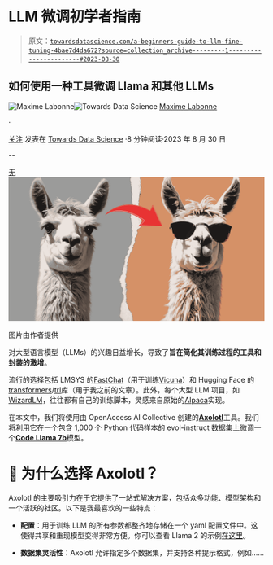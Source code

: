 # LLM 微调初学者指南

> 原文：[`towardsdatascience.com/a-beginners-guide-to-llm-fine-tuning-4bae7d4da672?source=collection_archive---------1-----------------------#2023-08-30`](https://towardsdatascience.com/a-beginners-guide-to-llm-fine-tuning-4bae7d4da672?source=collection_archive---------1-----------------------#2023-08-30)

## 如何使用一种工具微调 Llama 和其他 LLMs

[](https://medium.com/@mlabonne?source=post_page-----4bae7d4da672--------------------------------)![Maxime Labonne](https://medium.com/@mlabonne?source=post_page-----4bae7d4da672--------------------------------)[](https://towardsdatascience.com/?source=post_page-----4bae7d4da672--------------------------------)![Towards Data Science](https://towardsdatascience.com/?source=post_page-----4bae7d4da672--------------------------------) [Maxime Labonne](https://medium.com/@mlabonne?source=post_page-----4bae7d4da672--------------------------------)

·

[关注](https://medium.com/m/signin?actionUrl=https%3A%2F%2Fmedium.com%2F_%2Fsubscribe%2Fuser%2Fdc89da634938&operation=register&redirect=https%3A%2F%2Ftowardsdatascience.com%2Fa-beginners-guide-to-llm-fine-tuning-4bae7d4da672&user=Maxime+Labonne&userId=dc89da634938&source=post_page-dc89da634938----4bae7d4da672---------------------post_header-----------) 发表在 [Towards Data Science](https://towardsdatascience.com/?source=post_page-----4bae7d4da672--------------------------------) ·8 分钟阅读·2023 年 8 月 30 日[](https://medium.com/m/signin?actionUrl=https%3A%2F%2Fmedium.com%2F_%2Fvote%2Ftowards-data-science%2F4bae7d4da672&operation=register&redirect=https%3A%2F%2Ftowardsdatascience.com%2Fa-beginners-guide-to-llm-fine-tuning-4bae7d4da672&user=Maxime+Labonne&userId=dc89da634938&source=-----4bae7d4da672---------------------clap_footer-----------)

--

[无](https://medium.com/m/signin?actionUrl=https%3A%2F%2Fmedium.com%2F_%2Fbookmark%2Fp%2F4bae7d4da672&operation=register&redirect=https%3A%2F%2Ftowardsdatascience.com%2Fa-beginners-guide-to-llm-fine-tuning-4bae7d4da672&source=-----4bae7d4da672---------------------bookmark_footer-----------)![](img/3cd56f68c14e07ab9ae3eb624bd064ed.png)

图片由作者提供

对大型语言模型（LLMs）的兴趣日益增长，导致了**旨在简化其训练过程的工具和封装的激增**。

流行的选择包括 LMSYS 的[FastChat](https://github.com/lm-sys/FastChat)（用于训练[Vicuna](https://huggingface.co/lmsys/vicuna-13b-v1.5)）和 Hugging Face 的[transformers](https://github.com/huggingface/transformers)/[trl](https://github.com/huggingface/trl)库（用于我之前的文章）。此外，每个大型 LLM 项目，如[WizardLM](https://github.com/nlpxucan/WizardLM/tree/main)，往往都有自己的训练脚本，灵感来自原始的[Alpaca](https://github.com/tatsu-lab/stanford_alpaca)实现。

在本文中，我们将使用由 OpenAccess AI Collective 创建的[**Axolotl**](https://github.com/OpenAccess-AI-Collective/axolotl)工具。我们将利用它在一个包含 1,000 个 Python 代码样本的 evol-instruct 数据集上微调一个[**Code Llama 7b**](https://github.com/OpenAccess-AI-Collective/axolotl/blob/main/examples/llama-2/qlora.yml)模型。

# 🤔 为什么选择 Axolotl？

Axolotl 的主要吸引力在于它提供了一站式解决方案，包括众多功能、模型架构和一个活跃的社区。以下是我最喜欢的一些特点：

+   **配置**：用于训练 LLM 的所有参数都整齐地存储在一个 yaml 配置文件中。这使得共享和重现模型变得非常方便。你可以查看 Llama 2 的示例[在这里](https://github.com/OpenAccess-AI-Collective/axolotl/tree/main/examples/llama-2)。

+   **数据集灵活性**：Axolotl 允许指定多个数据集，并支持各种提示格式，例如……

